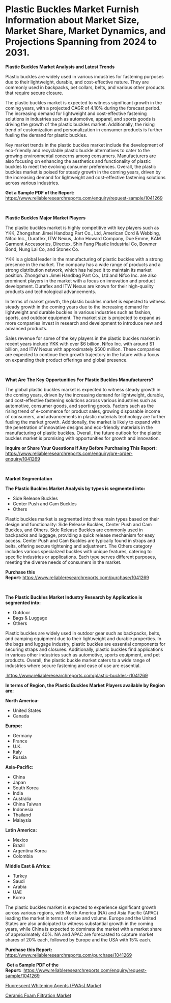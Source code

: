 <p><h1>Plastic Buckles Market Furnish Information about Market Size, Market Share, Market Dynamics, and Projections Spanning from 2024 to 2031.</h1></p><p><strong>Plastic Buckles Market Analysis and Latest Trends</strong></p>
<p><p>Plastic buckles are widely used in various industries for fastening purposes due to their lightweight, durable, and cost-effective nature. They are commonly used in backpacks, pet collars, belts, and various other products that require secure closure.</p><p>The plastic buckles market is expected to witness significant growth in the coming years, with a projected CAGR of 4.10% during the forecast period. The increasing demand for lightweight and cost-effective fastening solutions in industries such as automotive, apparel, and sports goods is driving the growth of the plastic buckles market. Additionally, the rising trend of customization and personalization in consumer products is further fueling the demand for plastic buckles.</p><p>Key market trends in the plastic buckles market include the development of eco-friendly and recyclable plastic buckle alternatives to cater to the growing environmental concerns among consumers. Manufacturers are also focusing on enhancing the aesthetics and functionality of plastic buckles to meet the evolving consumer preferences. Overall, the plastic buckles market is poised for steady growth in the coming years, driven by the increasing demand for lightweight and cost-effective fastening solutions across various industries.</p></p>
<p><strong>Get a Sample PDF of the Report:&nbsp;</strong> <a href="https://www.reliableresearchreports.com/enquiry/request-sample/1041269">https://www.reliableresearchreports.com/enquiry/request-sample/1041269</a></p>
<p>&nbsp;</p>
<p><strong>Plastic Buckles Major Market Players</strong></p>
<p><p>The plastic buckles market is highly competitive with key players such as YKK, Zhongshan Jimei Handbag Part Co., Ltd, American Cord & Webbing, Nifco Inc., Duraflex, ITW Nexus, John Howard Company, Due Emme, KAM Garment Accessories, Directex, Shin Fang Plastic Industrial Co, Bowmer Bond, Nung Lai Co, and Stonex Co. </p><p>YKK is a global leader in the manufacturing of plastic buckles with a strong presence in the market. The company has a wide range of products and a strong distribution network, which has helped it to maintain its market position. Zhongshan Jimei Handbag Part Co., Ltd and Nifco Inc. are also prominent players in the market with a focus on innovation and product development. Duraflex and ITW Nexus are known for their high-quality products and technological advancements.</p><p>In terms of market growth, the plastic buckles market is expected to witness steady growth in the coming years due to the increasing demand for lightweight and durable buckles in various industries such as fashion, sports, and outdoor equipment. The market size is projected to expand as more companies invest in research and development to introduce new and advanced products.</p><p>Sales revenue for some of the key players in the plastic buckles market in recent years include YKK with over $6 billion, Nifco Inc. with around $1 billion, and ITW Nexus with approximately $500 million. These companies are expected to continue their growth trajectory in the future with a focus on expanding their product offerings and global presence.</p></p>
<p>&nbsp;</p>
<p><strong>What Are The Key Opportunities For Plastic Buckles Manufacturers?</strong></p>
<p><p>The global plastic buckles market is expected to witness steady growth in the coming years, driven by the increasing demand for lightweight, durable, and cost-effective fastening solutions across various industries such as automotive, consumer goods, and sporting goods. Factors such as the rising trend of e-commerce for product sales, growing disposable income of consumers, and advancements in plastic materials technology are further fueling the market growth. Additionally, the market is likely to expand with the penetration of innovative designs and eco-friendly materials in the manufacturing of plastic buckles. Overall, the future outlook for the plastic buckles market is promising with opportunities for growth and innovation.</p></p>
<p><strong>Inquire or Share Your Questions If Any Before Purchasing This Report:</strong> <a href="https://www.reliableresearchreports.com/enquiry/pre-order-enquiry/1041269">https://www.reliableresearchreports.com/enquiry/pre-order-enquiry/1041269</a></p>
<p>&nbsp;</p>
<p><strong>Market Segmentation</strong></p>
<p><strong>The Plastic Buckles Market Analysis by types is segmented into:</strong></p>
<p><ul><li>Side Release Buckles</li><li>Center Push and Cam Buckles</li><li>Others</li></ul></p>
<p><p>Plastic buckles market is segmented into three main types based on their design and functionality: Side Release Buckles, Center Push and Cam Buckles, and Others. Side Release Buckles are commonly used in backpacks and luggage, providing a quick release mechanism for easy access. Center Push and Cam Buckles are typically found in straps and belts, offering secure tightening and adjustment. The Others category includes various specialized buckles with unique features, catering to specific industries or applications. Each type serves different purposes, meeting the diverse needs of consumers in the market.</p></p>
<p><strong>Purchase this Report:&nbsp;</strong><a href="https://www.reliableresearchreports.com/purchase/1041269">https://www.reliableresearchreports.com/purchase/1041269</a></p>
<p>&nbsp;</p>
<p><strong>The Plastic Buckles Market Industry Research by Application is segmented into:</strong></p>
<p><ul><li>Outdoor</li><li>Bags & Luggage</li><li>Others</li></ul></p>
<p><p>Plastic buckles are widely used in outdoor gear such as backpacks, belts, and camping equipment due to their lightweight and durable properties. In the bags and luggage industry, plastic buckles are essential components for securing straps and closures. Additionally, plastic buckles find applications in various other industries such as automotive, sports equipment, and pet products. Overall, the plastic buckle market caters to a wide range of industries where secure fastening and ease of use are essential.</p></p>
<p><a href="https://www.reliableresearchreports.com/plastic-buckles-r1041269">&nbsp;https://www.reliableresearchreports.com/plastic-buckles-r1041269</a></p>
<p><strong>In terms of Region, the Plastic Buckles Market Players available by Region are:</strong></p>
<p>
    <p> <strong> North America: </strong>
        <ul>
            <li>United States</li>
            <li>Canada</li>
        </ul>
        </p> 
    <p> <strong> Europe: </strong>
        <ul>
            <li>Germany</li>
            <li>France</li>
            <li>U.K.</li>
            <li>Italy</li>
            <li>Russia</li>
        </ul>
        </p> 
    <p> <strong> Asia-Pacific: </strong>
        <ul>
            <li>China</li>
            <li>Japan</li>
            <li>South Korea</li>
            <li>India</li>
            <li>Australia</li>
            <li>China Taiwan</li>
            <li>Indonesia</li>
            <li>Thailand</li>
            <li>Malaysia</li>
        </ul>
        </p> 
    <p> <strong> Latin America: </strong>
        <ul>
            <li>Mexico</li>
            <li>Brazil</li>
            <li>Argentina Korea</li>
            <li>Colombia</li>
        </ul>
        </p> 
    <p> <strong> Middle East & Africa: </strong>
        <ul>
            <li>Turkey</li>
            <li>Saudi</li>
            <li>Arabia</li>
            <li>UAE</li>
            <li>Korea</li>
        </ul>
    </p>
    </p>
<p><p>The plastic buckles market is expected to experience significant growth across various regions, with North America (NA) and Asia Pacific (APAC) leading the market in terms of value and volume. Europe and the United States are also anticipated to witness substantial growth in the coming years, while China is expected to dominate the market with a market share of approximately 40%. NA and APAC are forecasted to capture market shares of 20% each, followed by Europe and the USA with 15% each.</p></p>
<p><strong>Purchase this Report: </strong><a href="https://www.reliableresearchreports.com/purchase/1041269">https://www.reliableresearchreports.com/purchase/1041269</a></p>
<p>&nbsp;<strong>Get a Sample PDF of the Report:&nbsp;&nbsp;</strong><a href="https://www.reliableresearchreports.com/enquiry/request-sample/1041269">https://www.reliableresearchreports.com/enquiry/request-sample/1041269</a></p>
<p><strong></strong></p>
<p><p><a href="https://github.com/bobicer/Market-Research-Report-List-3/blob/main/fluorescent-whitening-agents-fwas-market.md">Fluorescent Whitening Agents (FWAs) Market</a></p><p><a href="https://github.com/globismark/Market-Research-Report-List-3/blob/main/ceramic-foam-filtration-market.md">Ceramic Foam Filtration Market</a></p></p>